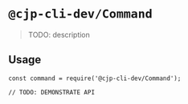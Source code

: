 # `@cjp-cli-dev/Command`

> TODO: description

## Usage

```
const command = require('@cjp-cli-dev/Command');

// TODO: DEMONSTRATE API
```
